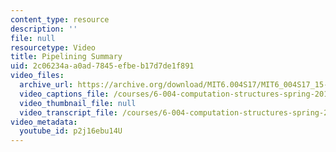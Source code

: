 ```yaml
---
content_type: resource
description: ''
file: null
resourcetype: Video
title: Pipelining Summary
uid: 2c06234a-a0ad-7845-efbe-b17d7de1f891
video_files:
  archive_url: https://archive.org/download/MIT6.004S17/MIT6_004S17_15-02-06_300k.mp4
  video_captions_file: /courses/6-004-computation-structures-spring-2017/525290525de25b06b97340ff5b2d8383_p2j16ebu14U.vtt
  video_thumbnail_file: null
  video_transcript_file: /courses/6-004-computation-structures-spring-2017/1c4cd212568b50e5fd6e8717793222e0_p2j16ebu14U.pdf
video_metadata:
  youtube_id: p2j16ebu14U
---
```

